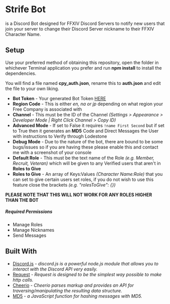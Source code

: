 # Strife Bot
is a Discord Bot designed for FFXIV Discord Servers to notify new users that join your server to change their Discord Server nickname to their FFXIV Character Name.

## Setup
Use your preferred method of obtaining this repository, open the folder in whichever Terminal application you prefer and run **npm install** to install the dependencies.

You will find a file named **cpy_auth.json**, rename this to **auth.json** and edit the file to your own liking.

* **Bot Token** - Your generated Bot Token [HERE](https://discordapp.com/developers/applications/me)
* **Region Code** - This is either *en, na or jp* depending on what region your Free Company is associated with
* **Channel** - This must be the ID of the Channel *(Settings > Appearance > Developer Mode | Right Click Channel > Copy ID)*
* **Advanced Mode** - If set to False it requires `!name First Second` but if set to True then it generates an **MD5** Code and Direct Messages the User with instructions to Verify through Lodestone
* **Debug Mode** - Due to the nature of the bot, there are bound to be some bugs/issues so if you are having these please enable this and contact me with a screenshot of your console
* **Default Role** - This must be the text name of the Role *(e.g. Member, Recruit, Veteran)* which will be given to any Verified users that aren't in **Roles to Give**
* **Roles to Give** - An array of Keys:Values *(Character Name:Role)* that you can set to give certain users set roles, if you do not wish to use this feature close the brackets *(e.g. "rolesToGive": {})*

**PLEASE NOTE THAT THIS WILL NOT WORK FOR ANY ROLES HIGHER THAN THE BOT**

##### Required Permissions
* Manage Roles
* Manage Nicknames
* Send Messages

## Built With
* [Discord.js](https://www.npmjs.com/package/discord.js) - *discord.js is a powerful node.js module that allows you to interact with the Discord API very easily.*
* [Request](https://www.npmjs.com/package/request) - *Request is designed to be the simplest way possible to make http calls.*
* [Cheerio](https://www.npmjs.com/package/cheerio) - *Cheerio parses markup and provides an API for traversing/manipulating the resulting data structure.*
* [MD5](https://www.npmjs.com/package/md5) - *a JavaScript function for hashing messages with MD5.*
